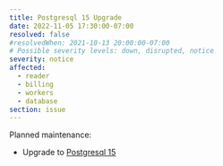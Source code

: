 ```yaml
---
title: Postgresql 15 Upgrade
date: 2022-11-05 17:30:00-07:00
resolved: false
#resolvedWhen: 2021-10-13 20:00:00-07:00
# Possible severity levels: down, disrupted, notice
severity: notice
affected:
  - reader
  - billing
  - workers
  - database
section: issue
---
```


Planned maintenance:

- Upgrade to [Postgresql 15](https://www.postgresql.org/docs/15/release-15.html)

